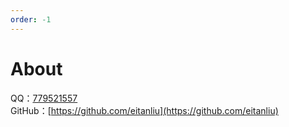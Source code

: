```yaml
---
order: -1
---
```


# About

QQ：[779521557](tencent://message/?Menu=yes&uin=779521557&Service=300&sigT=t)  
GitHub：[https://github.com/eitanliu](https://github.com/eitanliu)  